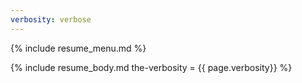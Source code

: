 ```yaml
---
verbosity: verbose
---
```


{% include resume_menu.md %}

{% include resume_body.md the-verbosity = {{ page.verbosity}} %}
